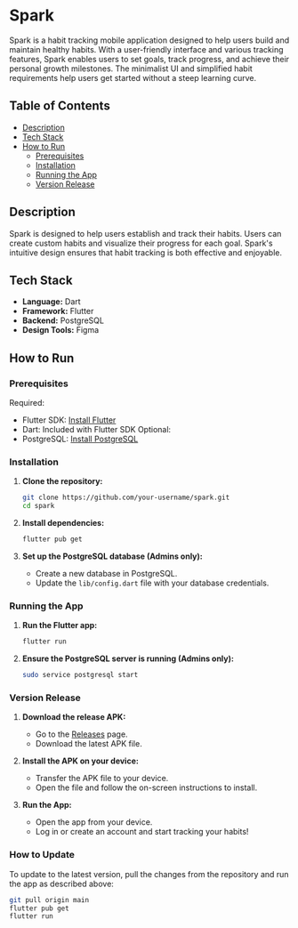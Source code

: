 # Spark

Spark is a habit tracking mobile application designed to help users build and maintain healthy habits. With a user-friendly interface and various tracking features, Spark enables users to set goals, track progress, and achieve their personal growth milestones. The minimalist UI and simplified habit requirements help users get started without a steep learning curve.

## Table of Contents
- [Description](#description)
- [Tech Stack](#tech-stack)
- [How to Run](#how-to-run)
  - [Prerequisites](#prerequisites)
  - [Installation](#installation)
  - [Running the App](#running-the-app)
  - [Version Release](#version-release)

## Description

Spark is designed to help users establish and track their habits. Users can create custom habits and visualize their progress for each goal. Spark's intuitive design ensures that habit tracking is both effective and enjoyable.

## Tech Stack

- **Language:** Dart
- **Framework:** Flutter
- **Backend:** PostgreSQL
- **Design Tools:** Figma

## How to Run

### Prerequisites

Required:
- Flutter SDK: [Install Flutter](https://flutter.dev/docs/get-started/install)
- Dart: Included with Flutter SDK
Optional:
- PostgreSQL: [Install PostgreSQL](https://www.postgresql.org/download/)

### Installation

1. **Clone the repository:**
    ```sh
    git clone https://github.com/your-username/spark.git
    cd spark
    ```

2. **Install dependencies:**
    ```sh
    flutter pub get
    ```

3. **Set up the PostgreSQL database (Admins only):**
   - Create a new database in PostgreSQL.
   - Update the `lib/config.dart` file with your database credentials.

### Running the App

1. **Run the Flutter app:**
    ```sh
    flutter run
    ```

2. **Ensure the PostgreSQL server is running (Admins only):**
    ```sh
    sudo service postgresql start
    ```

### Version Release

1. **Download the release APK:**
   - Go to the [Releases](https://github.com/your-username/spark/releases) page.
   - Download the latest APK file.

2. **Install the APK on your device:**
   - Transfer the APK file to your device.
   - Open the file and follow the on-screen instructions to install.

3. **Run the App:**
   - Open the app from your device.
   - Log in or create an account and start tracking your habits!


### How to Update

To update to the latest version, pull the changes from the repository and run the app as described above:

```sh
git pull origin main
flutter pub get
flutter run
